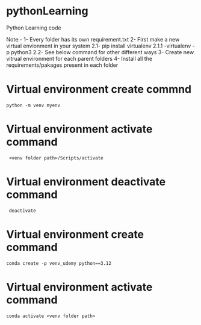 # pythonLearning
Python Learning code

Note:-
    1- Every folder has its own requirement.txt
    2- First make a new virtual envionment in your system
        2.1- pip install virtualenv
            2.1.1 -virtualenv -p python3 <venv name>
        2.2- See below command for other different ways 
    3- Create new vitrual environment for each parent folders
    4- Install all the requirements/pakages present in each folder
<!-- Harry channel -->
# Virtual environment create commnd
    python -m venv myenv

# Virtual environment activate command
     <venv folder path>/Scripts/activate

# Virtual environment deactivate command
     deactivate


<!--------- Udemy Corse ------------->
# Virtual environment create command
    conda create -p venv_udemy python==3.12

# Virtual environment activate command
    conda activate <venv folder path>


